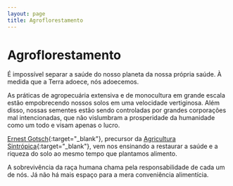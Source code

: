 ```yaml
---
layout: page
title: Agroflorestamento
---
```

# Agroflorestamento
É impossível separar a saúde do nosso planeta da nossa própria saúde. À medida que a Terra adoece, nós adoecemos.

As práticas de agropecuária extensiva e de monocultura em grande escala estão empobrecendo nossos solos em uma velocidade vertiginosa. Além disso, nossas sementes estão sendo controladas por grandes corporações mal intencionadas, que não vislumbram a prosperidade da humanidade como um todo e visam apenas o lucro.

[Ernest Gotsch](http://agendagotsch.com/){:target="_blank"}, precursor da [Agricultura Sintrópica](http://agendagotsch.com/pt/syntropy){:target="_blank"}, vem nos ensinando a restaurar a saúde e a riqueza do solo ao mesmo tempo que plantamos alimento.

A sobrevivência da raça humana chama pela responsabilidade de cada um de nós. Já não há mais espaço para a mera conveniência alimentícia.
